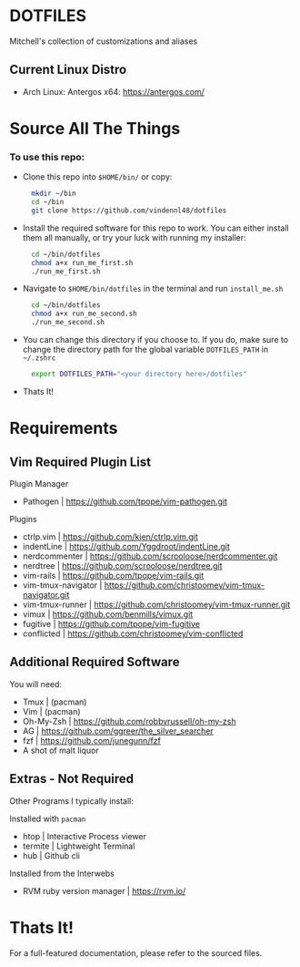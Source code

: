 # DOTFILES
Mitchell's collection of customizations and aliases

## Current Linux Distro
 - Arch Linux: Antergos x64: https://antergos.com/

# Source All The Things
### To use this repo:
 - Clone this repo into `$HOME/bin/` or copy:
   ```sh
     mkdir ~/bin
     cd ~/bin
     git clone https://github.com/vindennl48/dotfiles
   ```
 - Install the required software for this repo to work.  You can either
   install them all manually, or try your luck with running my installer:
   ```sh
     cd ~/bin/dotfiles
     chmod a+x run_me_first.sh
     ./run_me_first.sh
   ```

 - Navigate to `$HOME/bin/dotfiles` in the terminal and run `install_me.sh`
   ```sh
     cd ~/bin/dotfiles
     chmod a+x run_me_second.sh
     ./run_me_second.sh
   ```
 - You can change this directory if you choose to. If you
   do, make sure to change the directory path for the
   global variable `DOTFILES_PATH` in `~/.zshrc`
   ```sh
     export DOTFILES_PATH="<your directory here>/dotfiles"
   ```
 - Thats It!

# Requirements

## Vim Required Plugin List
 Plugin Manager
  - Pathogen | https://github.com/tpope/vim-pathogen.git

 Plugins
  - ctrlp.vim | https://github.com/kien/ctrlp.vim.git
  - indentLine | https://github.com/Yggdroot/indentLine.git
  - nerdcommenter | https://github.com/scrooloose/nerdcommenter.git
  - nerdtree | https://github.com/scrooloose/nerdtree.git
  - vim-rails | https://github.com/tpope/vim-rails.git
  - vim-tmux-navigator | https://github.com/christoomey/vim-tmux-navigator.git
  - vim-tmux-runner | https://github.com/christoomey/vim-tmux-runner.git
  - vimux | https://github.com/benmills/vimux.git
  - fugitive | https://github.com/tpope/vim-fugitive
  - conflicted | https://github.com/christoomey/vim-conflicted

## Additional Required Software
You will need:
 - Tmux | (pacman)
 - Vim | (pacman)
 - Oh-My-Zsh | https://github.com/robbyrussell/oh-my-zsh
 - AG | https://github.com/ggreer/the_silver_searcher
 - fzf | https://github.com/junegunn/fzf
 - A shot of malt liquor

## Extras - Not Required
Other Programs I typically install:

Installed with `pacman`
 - htop | Interactive Process viewer
 - termite | Lightweight Terminal
 - hub | Github cli

Installed from the Interwebs
 - RVM ruby version manager | https://rvm.io/

# Thats It!
For a full-featured documentation, please refer to the sourced files.

